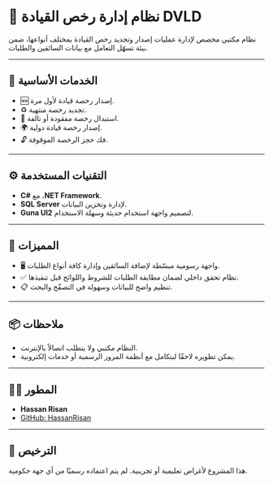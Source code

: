 # 🪪 نظام إدارة رخص القيادة DVLD

نظام مكتبي مخصص لإدارة عمليات إصدار وتجديد رخص القيادة بمختلف أنواعها، ضمن بيئة تسهّل التعامل مع بيانات السائقين والطلبات.

---

## 🚀 الخدمات الأساسية

- 🆕 إصدار رخصة قيادة لأول مرة.
- ♻️ تجديد رخصة منتهية.
- 🔁 استبدال رخصة مفقودة أو تالفة.
- 🌍 إصدار رخصة قيادة دولية.
- 🔓 فك حجز الرخصة الموقوفة.

---

## ⚙️ التقنيات المستخدمة

- **C#** مع **.NET Framework**.
- **SQL Server** لإدارة وتخزين البيانات.
- **Guna UI2** لتصميم واجهة استخدام حديثة وسهلة الاستخدام.

---

## 🎯 المميزات

- 🖥️ واجهة رسومية مبسّطة لإضافة السائقين وإدارة كافة أنواع الطلبات.
- ✅ نظام تحقق داخلي لضمان مطابقة الطلبات للشروط واللوائح قبل تنفيذها.
- 📋 تنظيم واضح للبيانات وسهولة في التصفّح والبحث.

---
## 📦 ملاحظات

- النظام مكتبي ولا يتطلب اتصالاً بالإنترنت.
- يمكن تطويره لاحقًا ليتكامل مع أنظمة المرور الرسمية أو خدمات إلكترونية.

---

## 👨‍💻 المطور

- **Hassan Risan**  
- [GitHub: HassanRisan](https://github.com/HassanRisan)

---

## 📜 الترخيص

هذا المشروع لأغراض تعليمية أو تجريبية. لم يتم اعتماده رسميًا من أي جهة حكومية.

